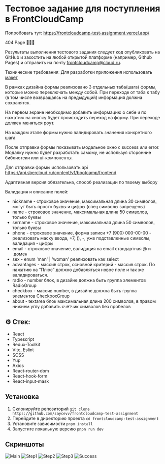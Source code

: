 # Тестовое задание для поступления в FrontCloudCamp

Попробовать тут: https://frontcloudcamp-test-assignment.vercel.app/

404 Page 🤫🤫🤫

Результаты выполнения тестового задания следует код опубликовать на GitHub и захостить на любой открытой платформе (например, Github Pages) и отправить на почту frontcloudcamp@cloud.ru.

Технические требования:
Для разработки приложения использовать [макет](https://www.figma.com/file/rzIp6awR6dGFVrcxcCEwzD/Untitled?type=design&node-id=0-1&t=90NCIZwzg7SIsdMb-0)

В рамках дизайна формы реализовано 3 отдельных таба(шага) формы, которые можно переключать между собой. При переходе от таба к табу (в том числе возвращаясь на предыдущий) информация должна сохранятся.

На первом экране необходимо добавить информацию о себе и по нажатию на кнопку будет происходить переход на форму. При переходе должен меняться роут.

На каждом этапе формы нужно валидировать значения конкретного шага

После отправки формы показывать модальное окно с success или error. Модалку нужно будет разработать самому, не используя сторонние библиотеки или ui-компоненты.

Для отправки формы использовать api https://api.sbercloud.ru/content/v1/bootcamp/frontend

Адаптивная версия обязательна, способ реализации по твоему выбору

Валидация и описание полей:
- nickname - строковое значение, максимальная длина 30 символов, могут быть просто буквы и цифры (спец символы запрещены)
- name - строковое значение, максимальная длина 50 символов, только буквы
- sername - строковое значение, максимальная длина 50 символов, только буквы
- phone - строковое значение, форма записи +7 (900) 000-00-00 - реализовать маску ввода, +7, (), -, уже подставленные символы, валидация - цифры
- email - строковое значение, валидация на email стандартная @ и .домен
- sex - enum 'man' | 'woman' реализовать как select
- advantages - массив строк, основной критерий - массив строк. По нажатию на “Плюс” должно добавляться новое поле и так же валидироваться.
- radio - number блок, в дизайне должна быть группа элементов RadioGroup
- checkbox - массив number, в дизайне должна быть группа элементов CheckboxGroup
- about - textarea блок максимальная длина 200 символов, в правом нижнем углу добавить счётчик символов без пробелов

## ⚙️ Стек:

- React
- Typescript
- Redux-Toolkit
- Vite, Eslint
- SCSS
- Yup
- Axios
- React-router-dom
- React-hook-form
- React-input-mask

## Установка

1. Склонируйте репозиторий `git clone https://github.com/zaycevv/frontcloudcamp-test-assignment`
2. Перейдите в директорию проекта `cd frontcloudcamp-test-assignment`
3. Установите зависимости `pnpm install`
4. Запустите локальную версию `pnpn run dev`

## Скриншоты
![Main](https://github.com/zaycevv/frontcloudcamp-test-assignment/assets/127613678/dc2edb4c-2f55-4354-9bd9-7a812d3dbc33)
![Step1](https://github.com/zaycevv/frontcloudcamp-test-assignment/assets/127613678/49a13f88-a753-4e3e-a5ac-7a80c10a3ae5)
![Step2](https://github.com/zaycevv/frontcloudcamp-test-assignment/assets/127613678/95dfa99a-3921-43f8-8588-bbcc17d5b308)
![Step3](https://github.com/zaycevv/frontcloudcamp-test-assignment/assets/127613678/4a29b433-d59e-4ebd-83f7-07bff43423b9)
![Success](https://github.com/zaycevv/frontcloudcamp-test-assignment/assets/127613678/9941f8d2-3f98-4721-bca0-daac47cc8da6)






